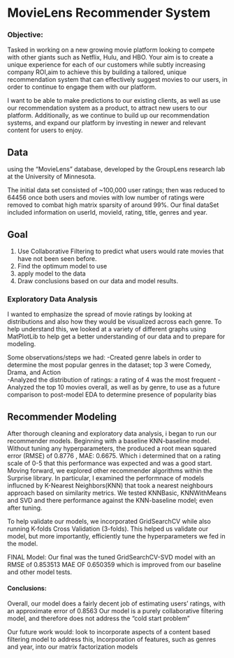 # MovieLens Recommender System

### Objective:
Tasked in working on a new growing movie platform looking to compete with other giants such as Netflix, Hulu, and HBO. Your aim is to create a unique experience for each of our customers while subtly increasing company ROI,aim to achieve this by building a tailored, unique recommendation system that can effectively suggest movies to our users, in order to continue to engage them with our platform. 

I want to be able to make predictions to our existing clients, as well as use our recommendation system as a product, to attract new users to our platform. Additionally, as we continue to build up our recommendation systems, and expand our platform by investing in newer and relevant content for users to enjoy.


## Data
using the “MovieLens” database, developed by the GroupLens research lab at the University of Minnesota.

The initial data set consisted of ~100,000 user ratings; then was reduced to 64456  once both users and movies with low number of ratings were removed to combat high matrix sparsity of around 99%.
Our final dataSet included information on userId, movieId, rating, title, genres and year.

## Goal
1. Use Collaborative Filtering to predict what users would rate movies that have not been seen before.
2. Find the optimum model to use
3. apply model to the data
4. Draw conclusions based on our data and model results.

### Exploratory Data Analysis
I wanted to emphasize the spread of movie ratings by looking at distributions and also how they would be visualized across each genre. 
To help understand this, we looked at a variety of different graphs using MatPlotLib to help get a better understanding of our data and to prepare for modeling.

Some observations/steps we had:
-Created genre labels in order to determine the most popular genres in the dataset; top 3 were Comedy, Drama, and Action  
-Analyzed the distribution of ratings: a rating of 4 was the most frequent 
-Analyzed the top 10 movies overall, as well as by genre, to use as a future comparison to post-model EDA to determine presence of popularity bias 

## Recommender Modeling
After thorough cleaning and exploratory data analysis, i began to run our recommender models. Beginning with a baseline KNN-baseline model. Without tuning any hyperparameters, the produced a root mean squared error (RMSE) of 0.8776 ,
MAE:  0.6675.
Which i determined that on a rating scale of 0-5 that this performance was expected and was a good start. Moving forward, we explored other recommender algorithms within the Surprise library. In particular, I examined the performnace of models influcned by K-Nearest Neighbors(KNN) that took a nearest neighbours approach based on similarity metrics. We tested KNNBasic, KNNWithMeans and SVD and there performance against the KNN-baseline model; even after tuning.

To help validate our models, we incorporated GridSearchCV while also running K-folds Cross Validation (3-folds). This helped us validate our model, but more importantly, efficiently tune the hyperparameters we fed in the model.

FINAL Model: Our final was the tuned GridSearchCV-SVD model with an RMSE of 0.853513 MAE OF 0.650359 which is improved from our baseline and other model tests.

#### Conclusions: 
Overall, our model does a fairly decent job of estimating users’ ratings, with an approximate error of 0.8563
Our model is a purely collaborative filtering model, and therefore does not address the “cold start problem”

Our future work would: look to incorporate aspects of a content based filtering model to address this,
Incorporation of features, such as genres and year, into our matrix factorization models

